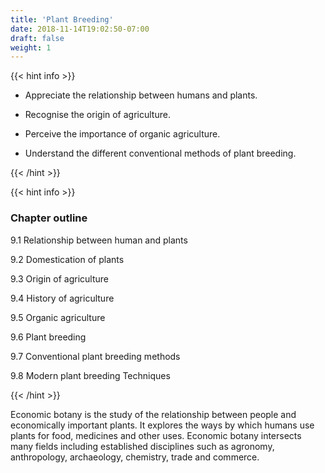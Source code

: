```yaml
---
title: 'Plant Breeding'
date: 2018-11-14T19:02:50-07:00
draft: false
weight: 1
---
```


{{< hint info >}}




	
* Appreciate the relationship between
humans and plants.

*  Recognise the origin of agriculture.

*  Perceive the importance of organic
agriculture.

*  Understand the different conventional
methods of plant breeding.

{{< /hint >}}


{{< hint info >}}


### Chapter outline 

9.1	Relationship
between human
and plants

9.2	Domestication of
plants

9.3 Origin of agriculture

9.4 History of agriculture

9.5 Organic agriculture

9.6 Plant breeding

9.7	Conventional plant breeding
methods

9.8	Modern plant breeding Techniques

{{< /hint >}}

Economic botany is the study of the
relationship between people and economically
important plants. It explores the ways by
which humans use plants for food, medicines
and other uses. Economic botany intersects
many fields including established disciplines
such as agronomy, anthropology, archaeology,
chemistry, trade and commerce.
